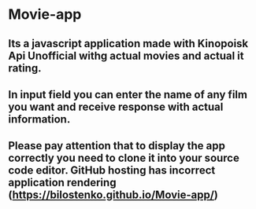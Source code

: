 # Movie-app
## Its a javascript application made with Kinopoisk Api Unofficial withg actual movies and actual it rating.
## In input field you can enter the name of any film you want and receive response with actual information.
## Please pay attention that to display the app correctly you need to clone it into your source code editor. GitHub hosting has incorrect application rendering (https://bilostenko.github.io/Movie-app/)
